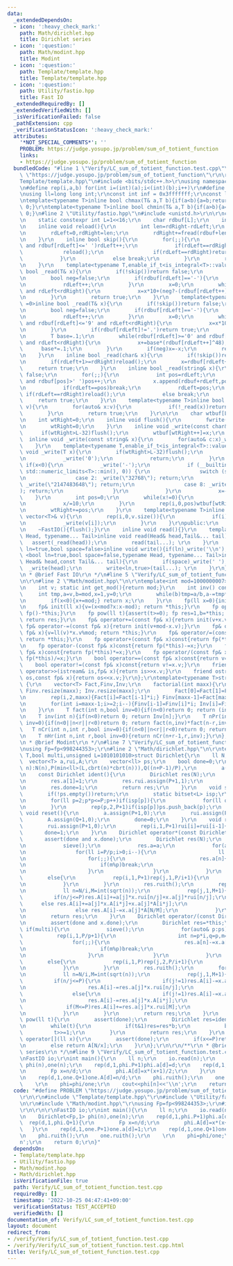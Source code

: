```yaml
---
data:
  _extendedDependsOn:
  - icon: ':heavy_check_mark:'
    path: Math/dirichlet.hpp
    title: Dirichlet series
  - icon: ':question:'
    path: Math/modint.hpp
    title: Modint
  - icon: ':question:'
    path: Template/template.hpp
    title: Template/template.hpp
  - icon: ':question:'
    path: Utility/fastio.hpp
    title: Fast IO
  _extendedRequiredBy: []
  _extendedVerifiedWith: []
  _isVerificationFailed: false
  _pathExtension: cpp
  _verificationStatusIcon: ':heavy_check_mark:'
  attributes:
    '*NOT_SPECIAL_COMMENTS*': ''
    PROBLEM: https://judge.yosupo.jp/problem/sum_of_totient_function
    links:
    - https://judge.yosupo.jp/problem/sum_of_totient_function
  bundledCode: "#line 1 \"Verify/LC_sum_of_totient_function.test.cpp\"\n#define PROBLEM\
    \ \"https://judge.yosupo.jp/problem/sum_of_totient_function\"\r\n\r\n#line 1 \"\
    Template/template.hpp\"\n#include <bits/stdc++.h>\r\nusing namespace std;\r\n\r\
    \n#define rep(i,a,b) for(int i=(int)(a);i<(int)(b);i++)\r\n#define ALL(v) (v).begin(),(v).end()\r\
    \nusing ll=long long int;\r\nconst int inf = 0x3fffffff;\r\nconst ll INF = 0x1fffffffffffffff;\r\
    \ntemplate<typename T>inline bool chmax(T& a,T b){if(a<b){a=b;return 1;}return\
    \ 0;}\r\ntemplate<typename T>inline bool chmin(T& a,T b){if(a>b){a=b;return 1;}return\
    \ 0;}\n#line 2 \"Utility/fastio.hpp\"\n#include <unistd.h>\r\n\r\nclass FastIO{\r\
    \n    static constexpr int L=1<<16;\r\n    char rdbuf[L];\r\n    int rdLeft=0,rdRight=0;\r\
    \n    inline void reload(){\r\n        int len=rdRight-rdLeft;\r\n        memmove(rdbuf,rdbuf+rdLeft,len);\r\
    \n        rdLeft=0,rdRight=len;\r\n        rdRight+=fread(rdbuf+len,1,L-len,stdin);\r\
    \n    }\r\n    inline bool skip(){\r\n        for(;;){\r\n            while(rdLeft!=rdRight\
    \ and rdbuf[rdLeft]<=' ')rdLeft++;\r\n            if(rdLeft==rdRight){\r\n   \
    \             reload();\r\n                if(rdLeft==rdRight)return false;\r\n\
    \            }\r\n            else break;\r\n        }\r\n        return true;\r\
    \n    }\r\n    template<typename T,enable_if_t<is_integral<T>::value,int> =0>inline\
    \ bool _read(T& x){\r\n        if(!skip())return false;\r\n        if(rdLeft+20>=rdRight)reload();\r\
    \n        bool neg=false;\r\n        if(rdbuf[rdLeft]=='-'){\r\n            neg=true;\r\
    \n            rdLeft++;\r\n        }\r\n        x=0;\r\n        while(rdbuf[rdLeft]>='0'\
    \ and rdLeft<rdRight){\r\n            x=x*10+(neg?-(rdbuf[rdLeft++]^48):(rdbuf[rdLeft++]^48));\r\
    \n        }\r\n        return true;\r\n    }\r\n    template<typename T,enable_if_t<is_floating_point<T>::value,int>\
    \ =0>inline bool _read(T& x){\r\n        if(!skip())return false;\r\n        if(rdLeft+20>=rdRight)reload();\r\
    \n        bool neg=false;\r\n        if(rdbuf[rdLeft]=='-'){\r\n            neg=true;\r\
    \n            rdLeft++;\r\n        }\r\n        x=0;\r\n        while(rdbuf[rdLeft]>='0'\
    \ and rdbuf[rdLeft]<='9' and rdLeft<rdRight){\r\n            x=x*10+(rdbuf[rdLeft++]^48);\r\
    \n        }\r\n        if(rdbuf[rdLeft]!='.')return true;\r\n        rdLeft++;\r\
    \n        T base=.1;\r\n        while(rdbuf[rdLeft]>='0' and rdbuf[rdLeft]<='9'\
    \ and rdLeft<rdRight){\r\n            x+=base*(rdbuf[rdLeft++]^48);\r\n      \
    \      base*=.1;\r\n        }\r\n        if(neg)x=-x;\r\n        return true;\r\
    \n    }\r\n    inline bool _read(char& x){\r\n        if(!skip())return false;\r\
    \n        if(rdLeft+1>=rdRight)reload();\r\n        x=rdbuf[rdLeft++];\r\n   \
    \     return true;\r\n    }\r\n    inline bool _read(string& x){\r\n        if(!skip())return\
    \ false;\r\n        for(;;){\r\n            int pos=rdLeft;\r\n            while(pos<rdRight\
    \ and rdbuf[pos]>' ')pos++;\r\n            x.append(rdbuf+rdLeft,pos-rdLeft);\r\
    \n            if(rdLeft==pos)break;\r\n            rdLeft=pos;\r\n           \
    \ if(rdLeft==rdRight)reload();\r\n            else break;\r\n        }\r\n   \
    \     return true;\r\n    }\r\n    template<typename T>inline bool _read(vector<T>&\
    \ v){\r\n        for(auto& x:v){\r\n            if(!_read(x))return false;\r\n\
    \        }\r\n        return true;\r\n    }\r\n\r\n    char wtbuf[L],tmp[50];\r\
    \n    int wtRight=0;\r\n    inline void flush(){\r\n        fwrite(wtbuf,1,wtRight,stdout);\r\
    \n        wtRight=0;\r\n    }\r\n    inline void _write(const char& x){\r\n  \
    \      if(wtRight>L-32)flush();\r\n        wtbuf[wtRight++]=x;\r\n    }\r\n  \
    \  inline void _write(const string& x){\r\n        for(auto& c:x)_write(c);\r\n\
    \    }\r\n    template<typename T,enable_if_t<is_integral<T>::value,int> =0>inline\
    \ void _write(T x){\r\n        if(wtRight>L-32)flush();\r\n        if(x==0){\r\
    \n            _write('0');\r\n            return;\r\n        }\r\n        else\
    \ if(x<0){\r\n            _write('-');\r\n            if (__builtin_expect(x ==\
    \ std::numeric_limits<T>::min(), 0)) {\r\n                switch (sizeof(x)) {\r\
    \n                case 2: _write(\"32768\"); return;\r\n                case 4:\
    \ _write(\"2147483648\"); return;\r\n                case 8: _write(\"9223372036854775808\"\
    ); return;\r\n                }\r\n            }\r\n            x=-x;\r\n    \
    \    }\r\n        int pos=0;\r\n        while(x!=0){\r\n            tmp[pos++]=char((x%10)|48);\r\
    \n            x/=10;\r\n        }\r\n        rep(i,0,pos)wtbuf[wtRight+i]=tmp[pos-1-i];\r\
    \n        wtRight+=pos;\r\n    }\r\n    template<typename T>inline void _write(const\
    \ vector<T>& v){\r\n        rep(i,0,v.size()){\r\n            if(i)_write(' ');\r\
    \n            _write(v[i]);\r\n        }\r\n    }\r\npublic:\r\n    FastIO(){}\r\
    \n    ~FastIO(){flush();}\r\n    inline void read(){}\r\n    template <typename\
    \ Head, typename... Tail>inline void read(Head& head,Tail&... tail){\r\n     \
    \   assert(_read(head));\r\n        read(tail...); \r\n    }\r\n    template<bool\
    \ ln=true,bool space=false>inline void write(){if(ln)_write('\\n');}\r\n    template\
    \ <bool ln=true,bool space=false,typename Head, typename... Tail>inline void write(const\
    \ Head& head,const Tail&... tail){\r\n        if(space)_write(' ');\r\n      \
    \  _write(head);\r\n        write<ln,true>(tail...); \r\n    }\r\n};\r\n\r\n/**\r\
    \n * @brief Fast IO\r\n */\n#line 5 \"Verify/LC_sum_of_totient_function.test.cpp\"\
    \n\r\n#line 2 \"Math/modint.hpp\"\n\r\ntemplate<int mod=1000000007>struct fp {\r\
    \n    int v; static int get_mod(){return mod;}\r\n    int inv() const{\r\n   \
    \     int tmp,a=v,b=mod,x=1,y=0;\r\n        while(b)tmp=a/b,a-=tmp*b,swap(a,b),x-=tmp*y,swap(x,y);\r\
    \n        if(x<0){x+=mod;} return x;\r\n    }\r\n    fp(ll x=0){init(x%mod+mod);}\r\
    \n    fp& init(ll x){v=(x<mod?x:x-mod); return *this;}\r\n    fp operator-()const{return\
    \ fp()-*this;}\r\n    fp pow(ll t){assert(t>=0); fp res=1,b=*this; while(t){if(t&1)res*=b;b*=b;t>>=1;}\
    \ return res;}\r\n    fp& operator+=(const fp& x){return init(v+x.v);}\r\n   \
    \ fp& operator-=(const fp& x){return init(v+mod-x.v);}\r\n    fp& operator*=(const\
    \ fp& x){v=ll(v)*x.v%mod; return *this;}\r\n    fp& operator/=(const fp& x){v=ll(v)*x.inv()%mod;\
    \ return *this;}\r\n    fp operator+(const fp& x)const{return fp(*this)+=x;}\r\
    \n    fp operator-(const fp& x)const{return fp(*this)-=x;}\r\n    fp operator*(const\
    \ fp& x)const{return fp(*this)*=x;}\r\n    fp operator/(const fp& x)const{return\
    \ fp(*this)/=x;}\r\n    bool operator==(const fp& x)const{return v==x.v;}\r\n\
    \    bool operator!=(const fp& x)const{return v!=x.v;}\r\n    friend istream&\
    \ operator>>(istream& is,fp& x){return is>>x.v;}\r\n    friend ostream& operator<<(ostream&\
    \ os,const fp& x){return os<<x.v;}\r\n};\r\ntemplate<typename T>struct factorial\
    \ {\r\n    vector<T> Fact,Finv,Inv;\r\n    factorial(int maxx){\r\n        Fact.resize(maxx);\
    \ Finv.resize(maxx); Inv.resize(maxx);\r\n        Fact[0]=Fact[1]=Finv[0]=Finv[1]=Inv[1]=1;\r\
    \n        rep(i,2,maxx){Fact[i]=Fact[i-1]*i;} Finv[maxx-1]=Fact[maxx-1].inv();\r\
    \n        for(int i=maxx-1;i>=2;i--){Finv[i-1]=Finv[i]*i; Inv[i]=Finv[i]*Fact[i-1];}\r\
    \n    }\r\n    T fact(int n,bool inv=0){if(n<0)return 0; return (inv?Finv[n]:Fact[n]);}\r\
    \n    T inv(int n){if(n<0)return 0; return Inv[n];}\r\n    T nPr(int n,int r,bool\
    \ inv=0){if(n<0||n<r||r<0)return 0; return fact(n,inv)*fact(n-r,inv^1);}\r\n \
    \   T nCr(int n,int r,bool inv=0){if(n<0||n<r||r<0)return 0; return fact(n,inv)*fact(r,inv^1)*fact(n-r,inv^1);}\r\
    \n    T nHr(int n,int r,bool inv=0){return nCr(n+r-1,r,inv);}\r\n};\r\n\r\n/**\r\
    \n * @brief Modint\r\n */\n#line 7 \"Verify/LC_sum_of_totient_function.test.cpp\"\
    \nusing Fp=fp<998244353>;\r\n#line 2 \"Math/dirichlet.hpp\"\n\r\ntemplate<typename\
    \ T,bool multi,unsigned L=1010101010>struct Dirichlet{\r\n    ll N,P,Q;\r\n  \
    \  vector<T> a,rui,A;\r\n    vector<ll> ps;\r\n    bool done=0;\r\n    Dirichlet(ll\
    \ n):N(n),P(min<ll>(L,cbrt(n)*cbrt(n))),Q((n+P-1)/P),\r\n        a(P+1),rui(P+1),A(Q+1),done(0){}\r\
    \n    const Dirichlet ident(){\r\n        Dirichlet res(N);\r\n        res.a.assign(P+1,0);\r\
    \n        res.a[1]=1;\r\n        res.rui.assign(P+1,1);\r\n        res.A.assign(Q+1,1);\r\
    \n        res.done=1;\r\n        return res;\r\n    }\r\n    void sieve(){\r\n\
    \        if(!ps.empty())return;\r\n        static bitset<L> isp;\r\n        rep(p,2,P+1)isp[p]=1;\r\
    \n        for(ll p=2;p*p<=P;p++)if(isp[p]){\r\n            for(ll q=p*p;q<=P;q+=p)isp[q]=0;\r\
    \n        }\r\n        rep(p,2,P+1)if(isp[p])ps.push_back(p);\r\n    }\r\n   \
    \ void reset(){\r\n        a.assign(P+1,0);\r\n        rui.assign(P+1,0);\r\n\
    \        A.assign(Q+1,0);\r\n        done=0;\r\n    }\r\n    void ruith(){\r\n\
    \        rui.assign(P+1,0);\r\n        rep(i,1,P+1)rui[i]=rui[i-1]+a[i];\r\n \
    \       done=1;\r\n    }\r\n    Dirichlet operator*(const Dirichlet& x){\r\n \
    \       assert(done and x.done);\r\n        Dirichlet res(N);\r\n        if(multi){\r\
    \n            sieve();\r\n            res.a=a;\r\n            for(auto& p:ps){\r\
    \n                for(ll i=P/p;i>0;i--){\r\n                    ll n=p*i,q=p,m=i;\r\
    \n                    for(;;){\r\n                        res.a[n]+=x.a[q]*res.a[m];\r\
    \n                        if(m%p)break;\r\n                        q*=p,m/=p;\r\
    \n                    }\r\n                }\r\n            }\r\n        }\r\n\
    \        else{\r\n            rep(i,1,P+1)rep(j,1,P/i+1){\r\n                res.a[i*j]+=a[i]*x.a[j];\r\
    \n            }\r\n        }\r\n        res.ruith();\r\n        rep(i,1,Q+1){\r\
    \n            ll n=N/i,M=int(sqrt(n));\r\n            rep(j,1,M+1){\r\n      \
    \          if(n/j<=P)res.A[i]+=a[j]*x.rui[n/j]+x.a[j]*rui[n/j];\r\n          \
    \      else res.A[i]+=a[j]*x.A[i*j]+x.a[j]*A[i*j];\r\n                if(M<=P)res.A[i]-=x.a[j]*rui[M];\r\
    \n                else res.A[i]-=x.a[j]*A[N/M];\r\n            }\r\n        }\r\
    \n        return res;\r\n    }\r\n    Dirichlet operator/(const Dirichlet& x){\r\
    \n        assert(done and x.done);\r\n        Dirichlet res=*this;\r\n       \
    \ if(multi){\r\n            sieve();\r\n            for(auto& p:ps){\r\n     \
    \           rep(i,1,P/p+1){\r\n                    int n=p*i,q=p,m=i;\r\n    \
    \                for(;;){\r\n                        res.a[n]-=x.a[q]*res.a[m];\r\
    \n                        if(m%p)break;\r\n                        q*=p,m/=p;\r\
    \n                    }\r\n                }\r\n            }\r\n        }\r\n\
    \        else{\r\n            rep(i,1,P)rep(j,2,P/i+1){\r\n                res.a[i*j]-=res.a[i]*x.a[j];\r\
    \n            }\r\n        }\r\n        res.ruith();\r\n        for(int i=Q;i>0;i--){\r\
    \n            ll n=N/i,M=int(sqrt(n));\r\n            rep(j,1,M+1){\r\n      \
    \          if(n/j<=P){\r\n                    if(j!=1)res.A[i]-=x.a[j]*res.rui[n/j];\r\
    \n                    res.A[i]-=res.a[j]*x.rui[n/j];\r\n                }\r\n\
    \                else{\r\n                    if(j!=1)res.A[i]-=x.a[j]*res.A[i*j];\r\
    \n                    res.A[i]-=res.a[j]*x.A[i*j];\r\n                }\r\n  \
    \              if(M<=P)res.A[i]+=res.a[j]*x.rui[M];\r\n                else res.A[i]+=res.a[j]*x.A[N/M];\r\
    \n            }\r\n        }\r\n        return res;\r\n    }\r\n    Dirichlet\
    \ pow(ll t){\r\n        assert(done);\r\n        Dirichlet res=ident(),b=*this;\r\
    \n        while(t){\r\n           if(t&1)res=res*b;\r\n           b=b*b;\r\n \
    \          t>>=1;\r\n        }\r\n        return res;\r\n    }\r\n    const T&\
    \ operator[](ll x){\r\n        assert(done);\r\n        if(x<=P)return rui[x];\r\
    \n        else return A[N/x];\r\n    }\r\n};\r\n\r\n/**\r\n * @brief Dirichlet\
    \ series\r\n */\n#line 9 \"Verify/LC_sum_of_totient_function.test.cpp\"\n\r\n\r\
    \nFastIO io;\r\nint main(){\r\n    ll n;\r\n    io.read(n);\r\n    \r\n    Dirichlet<Fp,1>\
    \ phi(n),one(n);\r\n    rep(d,1,phi.P+1)phi.a[d]=d;\r\n    rep(d,1,phi.Q+1){\r\
    \n        Fp x=n/d;\r\n        phi.A[d]=x*(x+1)/2;\r\n    }\r\n    rep(d,1,one.P+1)one.a[d]=1;\r\
    \n    rep(d,1,one.Q+1)one.A[d]=n/d;\r\n    phi.ruith();\r\n    one.ruith();\r\n\
    \    \r\n    phi=phi/one;\r\n    cout<<phi[n]<<'\\n';\r\n    return 0;\r\n}\n"
  code: "#define PROBLEM \"https://judge.yosupo.jp/problem/sum_of_totient_function\"\
    \r\n\r\n#include \"Template/template.hpp\"\r\n#include \"Utility/fastio.hpp\"\r\
    \n\r\n#include \"Math/modint.hpp\"\r\nusing Fp=fp<998244353>;\r\n#include \"Math/dirichlet.hpp\"\
    \r\n\r\n\r\nFastIO io;\r\nint main(){\r\n    ll n;\r\n    io.read(n);\r\n    \r\
    \n    Dirichlet<Fp,1> phi(n),one(n);\r\n    rep(d,1,phi.P+1)phi.a[d]=d;\r\n  \
    \  rep(d,1,phi.Q+1){\r\n        Fp x=n/d;\r\n        phi.A[d]=x*(x+1)/2;\r\n \
    \   }\r\n    rep(d,1,one.P+1)one.a[d]=1;\r\n    rep(d,1,one.Q+1)one.A[d]=n/d;\r\
    \n    phi.ruith();\r\n    one.ruith();\r\n    \r\n    phi=phi/one;\r\n    cout<<phi[n]<<'\\\
    n';\r\n    return 0;\r\n}"
  dependsOn:
  - Template/template.hpp
  - Utility/fastio.hpp
  - Math/modint.hpp
  - Math/dirichlet.hpp
  isVerificationFile: true
  path: Verify/LC_sum_of_totient_function.test.cpp
  requiredBy: []
  timestamp: '2022-10-25 04:47:41+09:00'
  verificationStatus: TEST_ACCEPTED
  verifiedWith: []
documentation_of: Verify/LC_sum_of_totient_function.test.cpp
layout: document
redirect_from:
- /verify/Verify/LC_sum_of_totient_function.test.cpp
- /verify/Verify/LC_sum_of_totient_function.test.cpp.html
title: Verify/LC_sum_of_totient_function.test.cpp
---
```

